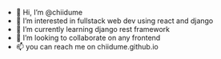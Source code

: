 - 👋 Hi, I’m @chiidume
- 👀 I’m interested in fullstack web dev using react and django
- 🌱 I’m currently learning django rest framework
- 💞️ I’m looking to collaborate on any frontend 
- 📫 you can reach me on chiidume.github.io

<!---
chiidume/chiidume is a ✨ special ✨ repository because its `README.md` (this file) appears on your GitHub profile.
You can click the Preview link to take a look at your changes.
--->

